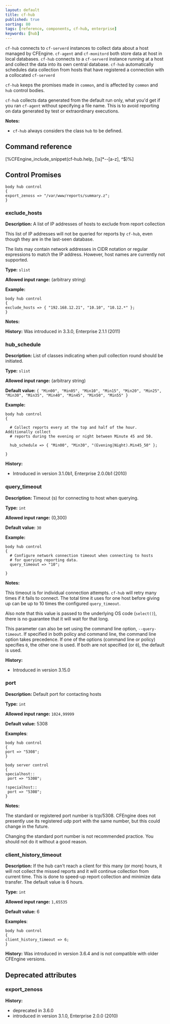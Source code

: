 ```yaml
---
layout: default
title: cf-hub
published: true
sorting: 80
tags: [reference, components, cf-hub, enterprise]
keywords: [hub]
---
```


`cf-hub` connects to `cf-serverd` instances to collect data
about a host managed by CFEngine. `cf-agent` and `cf-monitord`
both store data at host in local databases. `cf-hub` connects to a
`cf-serverd` instance running at a host and collect the data into its own
central database. `cf-hub` automatically schedules data collection from hosts
that have registered a connection with a collocated `cf-serverd`

`cf-hub` keeps the promises made in `common`, and is affected by
`common` and `hub` control bodies.

`cf-hub` collects data generated from the default run only, what you'd
get if you ran `cf-agent` without specifying a file name.  This is to
avoid reporting on data generated by test or extraordinary executions.

**Notes:**

* `cf-hub` always considers the class ```hub``` to be defined.

## Command reference ##

[%CFEngine_include_snippet(cf-hub.help, [\s]*--[a-z], ^$)%]

## Control Promises

```cf3
body hub control
{
export_zenoss => "/var/www/reports/summary.z";
}
```

### exclude_hosts

**Description:** A list of IP addresses of hosts to exclude from
report collection

This list of IP addresses will not be queried for reports by ```cf-hub```, even
though they are in the last-seen database.

The lists may contain network addresses in CIDR notation or regular
expressions to match the IP address. However, host names are
currently not supported.

**Type:** `slist`

**Allowed input range:** (arbitrary string)

**Example:**

    body hub control
    {
    exclude_hosts => { "192.168.12.21", "10.10", "10.12.*" };
    }

**Notes:**

**History:** Was introduced in 3.3.0, Enterprise 2.1.1 (2011)

### hub_schedule

**Description:** List of classes indicating when pull collection round should be initiated.

**Type:** `slist`

**Allowed input range:** (arbitrary string)

**Default value:** `{ "Min00", "Min05", "Min10", "Min15", "Min20", "Min25", "Min30", "Min35", "Min40", "Min45", "Min50", "Min55" }`

**Example:**

```cf3
body hub control
{

  # Collect reports every at the top and half of the hour. Additionally collect
  # reports during the evening or night between Minute 45 and 50.

  hub_schedule => { "Min00", "Min30", "(Evening|Night).Min45_50" };

}
```

**History:**

- Introduced in version 3.1.0b1, Enterprise 2.0.0b1 (2010)

### query_timeout

**Description:** Timeout (s) for connecting to host when querying.

**Type:** `int`

**Allowed input range:** (0,300)

**Default value:** `30`

**Example:**

```cf3
body hub control
{
  # Configure network connection timeout when connecting to hosts
  # for querying reporting data.
  query_timeout => "10";

}
```

**Notes:**

This timeout is for individual connection attempts.
`cf-hub` will retry many times if it fails to connect.
The total time it uses for one host before giving up can be up to 10 times the configured `query_timeout`.

Also note that this value is passed to the underlying OS code (`select()`), there is no guarantee that it will wait for that long.

This parameter can also be set using the command line option, ```--query-timeout```.
If specified in both policy and command line, the command line option takes precedence.
If one of the options (command line or policy) specifies `0`, the other one is used.
If both are not specified (or `0`), the default is used.

**History:**

- Introduced in version 3.15.0

### port

**Description:** Default port for contacting hosts

**Type:** `int`

**Allowed input range:** `1024,99999`

**Default value:** 5308

**Examples**:

```cf3
body hub control
{
port => "5308";
}

body server control
{
specialhost::
 port => "5308";

!specialhost::
 port => "5308";
}
```

**Notes:**

The standard or registered port number is tcp/5308. CFEngine does not
presently use its registered udp port with the same number, but this could
change in the future.

Changing the standard port number is not recommended practice. You should not
do it without a good reason.


### client_history_timeout

**Description:** If the hub can't reach a client for this many (or more) hours,
it will not collect the missed reports and it will continue collection
from current time. This is done to speed-up report collection
and minimize data transfer. The default value is 6 hours.

**Type:** `int`

**Allowed input range:** `1,65535`

**Default value:** 6

**Examples**:

```cf3
body hub control
{
client_history_timeout => 6;
}
```

**History:** Was introduced in version 3.6.4 and is not compatible with older CFEngine versions.

## Deprecated attributes

### export_zenoss

**History:**

* deprecated in 3.6.0
* introduced in version 3.1.0, Enterprise 2.0.0 (2010)
